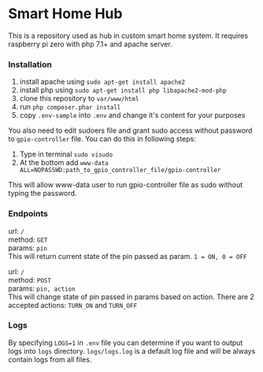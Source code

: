 # Smart Home Hub

This is a repository used as hub in custom smart home system. It requires raspberry pi zero with php 7.1+ and apache server.


### Installation

1. install apache using `sudo apt-get install apache2`
2. install php using `sudo apt-get install php libapache2-mod-php`
3. clone this repository to `var/www/html`
4. run `php composer.phar install`
5. copy `.env-sample` into `.env` and change it's content for your purposes 

You also need to edit sudoers file and grant sudo access without password to `gpio-controller` file. You can do this in following steps:
1. Type in terminal `sudo visudo`
2. At the bottom add `www-data ALL=NOPASSWD:path_to_gpio_controller_file/gpio-controller`

This will allow www-data user to run gpio-controller file as sudo without typing the password.


### Endpoints

url: `/` <br>
method: `GET` <br>
params: `pin` <br>
This will return current state of the pin passed as param. `1 = ON, 0 = OFF`


url: `/` <br>
method: `POST` <br>
params: `pin, action` <br>
This will change state of pin passed in params based on action. There are 2 accepted actions: `TURN_ON` and `TURN_OFF`


### Logs
By specifying `LOGS=1` in `.env` file you can determine if you want to output logs into `logs` directory. `logs/logs.log` is a default log file and will be always contain logs from all files. 